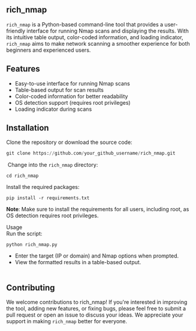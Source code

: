 ## rich\_nmap

`rich_nmap` is a Python-based command-line tool that provides a user-friendly interface for running Nmap scans and displaying the results. With its intuitive table output, color-coded information, and loading indicator, `rich_nmap` aims to make network scanning a smoother experience for both beginners and experienced users.

## Features

*   Easy-to-use interface for running Nmap scans
*   Table-based output for scan results
*   Color-coded information for better readability
*   OS detection support (requires root privileges)
*   Loading indicator during scans

## Installation

Clone the repository or download the source code:

```python
git clone https://github.com/your_github_username/rich_nmap.git
```

 Change into the `rich_nmap` directory:

```plaintext
cd rich_nmap
```

Install the required packages:

```plaintext
pip install -r requirements.txt
```

**Note**: Make sure to install the requirements for all users, including root, as OS detection requires root privileges.

Usage  
Run the script:

```plaintext
python rich_nmap.py
```

*   Enter the target (IP or domain) and Nmap options when prompted.
*   View the formatted results in a table-based output.  
     

## Contributing

  
We welcome contributions to rich_nmap! If you're interested in improving the tool, adding new features, or fixing bugs, please feel free to submit a pull request or open an issue to discuss your ideas. We appreciate your support in making `rich_nmap` better for everyone.

